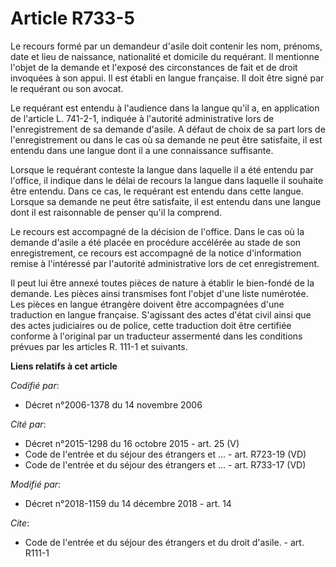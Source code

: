 # Article R733-5

Le recours formé par un demandeur d'asile doit contenir les nom, prénoms, date et lieu de naissance, nationalité et domicile
du requérant. Il mentionne l'objet de la demande et l'exposé des circonstances de fait et de droit invoquées à son appui. Il
est établi en langue française. Il doit être signé par le requérant ou son avocat.

Le requérant est entendu à l'audience dans la langue qu'il a, en application de l'article L. 741-2-1, indiquée à l'autorité
administrative lors de l'enregistrement de sa demande d'asile. A défaut de choix de sa part lors de l'enregistrement ou dans
le cas où sa demande ne peut être satisfaite, il est entendu dans une langue dont il a une connaissance suffisante.

Lorsque le requérant conteste la langue dans laquelle il a été entendu par l'office, il indique dans le délai de recours la
langue dans laquelle il souhaite être entendu. Dans ce cas, le requérant est entendu dans cette langue. Lorsque sa demande ne
peut être satisfaite, il est entendu dans une langue dont il est raisonnable de penser qu'il la comprend.

Le recours est accompagné de la décision de l'office. Dans le cas où la demande d'asile a été placée en procédure accélérée
au stade de son enregistrement, ce recours est accompagné de la notice d'information remise à l'intéressé par l'autorité
administrative lors de cet enregistrement.

Il peut lui être annexé toutes pièces de nature à établir le bien-fondé de la demande. Les pièces ainsi transmises font
l'objet d'une liste numérotée. Les pièces en langue étrangère doivent être accompagnées d'une traduction en langue française.
S'agissant des actes d'état civil ainsi que des actes judiciaires ou de police, cette traduction doit être certifiée conforme
à l'original par un traducteur assermenté dans les conditions prévues par les articles R. 111-1 et suivants.

**Liens relatifs à cet article**

_Codifié par_:

  - Décret n°2006-1378 du 14 novembre 2006

_Cité par_:

  - Décret n°2015-1298 du 16 octobre 2015 - art. 25 (V)
  - Code de l'entrée et du séjour des étrangers et ... - art. R723-19 (VD)
  - Code de l'entrée et du séjour des étrangers et ... - art. R733-17 (VD)

_Modifié par_:

  - Décret n°2018-1159 du 14 décembre 2018 - art. 14

_Cite_:

  - Code de l'entrée et du séjour des étrangers et du droit d'asile. - art. R111-1
